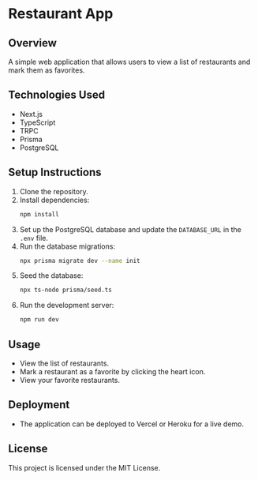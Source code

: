 # Restaurant App

## Overview

A simple web application that allows users to view a list of restaurants and mark them as favorites.

## Technologies Used

- Next.js
- TypeScript
- TRPC
- Prisma
- PostgreSQL

## Setup Instructions

1. Clone the repository.
2. Install dependencies:
   ```sh
   npm install
   ```
3. Set up the PostgreSQL database and update the `DATABASE_URL` in the `.env` file.
4. Run the database migrations:
   ```sh
   npx prisma migrate dev --name init
   ```
5. Seed the database:
   ```sh
   npx ts-node prisma/seed.ts
   ```
6. Run the development server:
   ```sh
   npm run dev
   ```

## Usage

- View the list of restaurants.
- Mark a restaurant as a favorite by clicking the heart icon.
- View your favorite restaurants.

## Deployment

- The application can be deployed to Vercel or Heroku for a live demo.

## License

This project is licensed under the MIT License.

